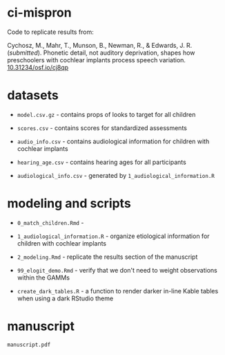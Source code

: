 # ci-mispron

Code to replicate results from:

Cychosz, M., Mahr, T., Munson, B., Newman, R., & Edwards, J. R. (*submitted*). Phonetic detail, not auditory deprivation, shapes how preschoolers with cochlear implants process speech variation. [10.31234/osf.io/cj8qp](10.31234/osf.io/cj8qp)


# datasets

* `model.csv.gz` - contains props of looks to target for all children

* `scores.csv` - contains scores for standardized assessments 

* `audio_info.csv` - contains audiological information for children with cochlear implants

* `hearing_age.csv` - contains hearing ages for all participants

* `audiological_info.csv` - generated by `1_audiological_information.R`

# modeling and scripts

* `0_match_children.Rmd` - 

* `1_audiological_information.R` - organize etiological information for children with cochlear implants

* `2_modeling.Rmd` - replicate the results section of the manuscript

* `99_elogit_demo.Rmd` - verify that we don't need to weight observations within the GAMMs

* `create_dark_tables.R` - a function to render darker in-line Kable tables when using a dark RStudio theme

# manuscript

`manuscript.pdf`
